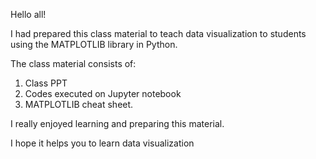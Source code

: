 Hello all!

I had prepared this class material to teach data visualization to students using the MATPLOTLIB library in Python.

The class material consists of:
1. Class PPT
2. Codes executed on Jupyter notebook
3. MATPLOTLIB cheat sheet.

I really enjoyed learning and preparing this material. 

I hope it helps you to learn data visualization
